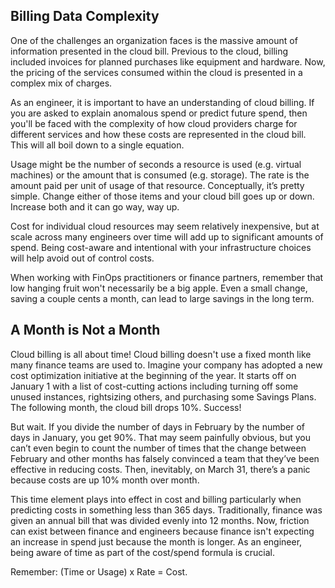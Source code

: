 ## **Billing Data Complexity**

One of the challenges an organization faces is the massive amount of information presented in the cloud bill. Previous to the cloud, billing included invoices for planned purchases like equipment and hardware. Now, the pricing of the services consumed within the cloud is presented in a complex mix of charges. 

As an engineer, it is important to have an understanding of cloud billing. If you are asked to explain anomalous spend or predict future spend, then you'll be faced with the complexity of how cloud providers charge for different services and how these costs are represented in the cloud bill. This will all boil down to a single equation. 


Usage might be the number of seconds a resource is used (e.g. virtual machines) or the amount that is consumed (e.g. storage). The rate is the amount paid per unit of usage of that resource. Conceptually, it’s pretty simple. Change either of those items and your cloud bill goes up or down. Increase both and it can go way, way up.

Cost for individual cloud resources may seem relatively inexpensive, but at scale across many engineers over time will add up to significant amounts of spend. Being cost-aware and intentional with your infrastructure choices will help avoid out of control costs. 

When working with FinOps practitioners or finance partners, remember that low hanging fruit won't necessarily be a big apple. Even a small change, saving a couple cents a month, can lead to large savings in the long term.


## **A Month is Not a Month**

Cloud billing is all about time! Cloud billing doesn't use a fixed month like many finance teams are used to. Imagine your company has adopted a new cost optimization initiative at the beginning of the year. It starts off on January 1 with a list of cost-cutting actions including turning off some unused instances, rightsizing others, and purchasing some Savings Plans. The following month, the cloud bill drops 10%. Success!

But wait. If you divide the number of days in February by the number of days in January, you get 90%. That may seem painfully obvious, but you can’t even begin to count the number of times that the change between February and other months has falsely convinced a team that they’ve been effective in reducing costs. Then, inevitably, on March 31, there’s a panic because costs are up 10% month over month.

This time element plays into effect in cost and billing particularly when predicting costs in something less than 365 days. Traditionally, finance was given an annual bill that was divided evenly into 12 months. Now, friction can exist between finance and engineers because finance isn't expecting an increase in spend just because the month is longer. As an engineer, being aware of time as part of the cost/spend formula is crucial. 

Remember: (Time or Usage) x Rate = Cost.